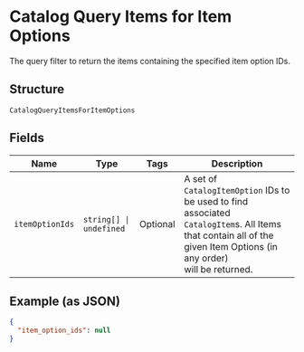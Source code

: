 
# Catalog Query Items for Item Options

The query filter to return the items containing the specified item option IDs.

## Structure

`CatalogQueryItemsForItemOptions`

## Fields

| Name | Type | Tags | Description |
|  --- | --- | --- | --- |
| `itemOptionIds` | `string[] \| undefined` | Optional | A set of `CatalogItemOption` IDs to be used to find associated<br>`CatalogItem`s. All Items that contain all of the given Item Options (in any order)<br>will be returned. |

## Example (as JSON)

```json
{
  "item_option_ids": null
}
```

